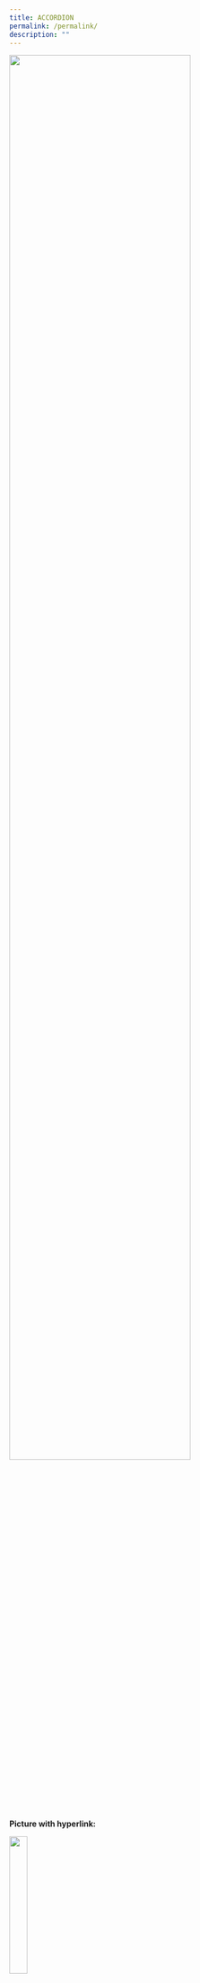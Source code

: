 ```yaml
---
title: ACCORDION
permalink: /permalink/
description: ""
---
```

<img src="/images/xxx.png" style="width:80%">


**Picture with hyperlink:**&nbsp;<p><a href="[google.com/linkhere](http://google.com/linkhere)"><img style="width:25%" src="/images/xxx.png"></a></p> 

**Words next to pic:**&nbsp;<img src="/images/xxx.png" style="width:183px;height:240px;margin-left:15px;" align="right">  

left and right can be changed accordingly.  
**Words below pic:**&nbsp;<figure><img src="/images/XX.png" style="width:75%"><figcaption> pic caption here</figcaption></figure>  
**pic side by side:**&nbsp;<img src="/images/xx.png" style="width:75%" align="left">  
**hyperlink:**&nbsp;<a href="link">text</a>&nbsp;(edited)

<ul class="jekyllcodex_accordion">  
  
<li>  
  
<input type="checkbox" id="accordion1">  
  
<label for="accordion1">title</label>  
  
<div>  
  
<p>
text
</p>  
  
</div>  
  
</li>  
<li>  
  
<input type="checkbox" id="accordion2">  
  
<label for="accordion2">title</label>  
  
<div>  
  
<p>
text
</p>  
  
</div>  
  
</li>  
  
<li>  
  
<input type="checkbox" id="accordion3">  
  
<label for="accordion3">title</label>  
  
<div>  
  
<p>
text	
  
</p>  
  
</div>  
  
</li>  
	
<li>  
  
<input type="checkbox" id="accordion4">  
  
<label for="accordion4">title</label>  
  
<div>  
  
<p>
text
</p>  
  
</div>  
  
</li>  	
  
</ul>
